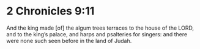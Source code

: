 # 2 Chronicles 9:11

And the king made [of] the algum trees terraces to the house of the LORD, and to the king’s palace, and harps and psalteries for singers: and there were none such seen before in the land of Judah.